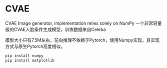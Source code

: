 # CVAE
CVAE Image generator, implementation relies solely on NumPy
一个非常轻量级的CVAE人脸条件生成模型，训练数据来自Celeba

模型大小只有7.5M左右，前向推理不依赖于Pytorch，使用Numpy实现，且实现方式与原生Pytorch高度相似。
```bash
pip install numpy
pip install matplotlib
```